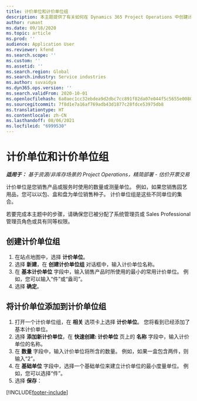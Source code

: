 ```yaml
---
title: 计价单位和计价单位组
description: 本主题提供了有关如何在 Dynamics 365 Project Operations 中创建计价单位和计价单位组的信息。
author: rumant
ms.date: 09/18/2020
ms.topic: article
ms.prod: ''
audience: Application User
ms.reviewer: kfend
ms.search.scope: ''
ms.custom: ''
ms.assetid: ''
ms.search.region: Global
ms.search.industry: Service industries
ms.author: suvaidya
ms.dyn365.ops.version: ''
ms.search.validFrom: 2020-10-01
ms.openlocfilehash: 6a0aec1cc32ebdea9d2dbc7cc891f82da07e044f5c5655e008068f72dd198587
ms.sourcegitcommit: 7f8d1e7a16af769adb43d1877c28fdce53975db8
ms.translationtype: HT
ms.contentlocale: zh-CN
ms.lasthandoff: 08/06/2021
ms.locfileid: "6999530"
---
```

# <a name="units-and-unit-groups"></a>计价单位和计价单位组

_**适用于：** 基于资源/非库存场景的 Project Operations，精简部署 - 估价开票交易_

计价单位是您销售产品或服务时使用的数量或测量单位。 例如，如果您销售园艺用品，您可以以包、盒和盘为单位销售种子。 计价单位组是这些不同单位的集合。

若要完成本主题中的步骤，请确保您已被分配了系统管理员或 Sales Professional 管理员角色或具有同等权限。

## <a name="create-a-unit-group"></a>创建计价单位组

1. 在站点地图中，选择 **计价单位**。
2. 选择 **新建**，在 **创建计价单位组** 对话框中，输入计价单位名称。
3. 在 **基本计价单位** 字段中，输入销售产品时所使用的最小的常用计价单位。 例如，您可以输入“件”或“盎司”。
4. 选择 **确定**。

## <a name="add-units-to-a-unit-group"></a>将计价单位添加到计价单位组

1. 打开一个计价单位组，在 **相关** 选项卡上选择 **计价单位**。 您将看到已经添加了基本计价单位。
2. 选择 **添加新计价单位**，在 **快速创建: 计价单位** 页上的 **名称** 字段中，输入计价单位的名称。
3. 在 **数量** 字段中，输入计价单位将所含的数量。 例如，如果一盒包含两件，则输入“2”。 
4. 在 **基础单位** 字段中，选择一个基础单位来建立计价单位的最小度量单位。 例如，您可以选择“件”。
5. 选择 **保存**：


[!INCLUDE[footer-include](../includes/footer-banner.md)]